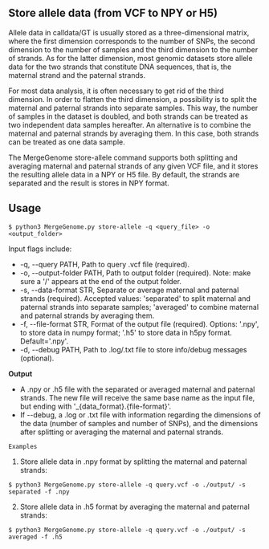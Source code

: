 ## Store allele data (from VCF to NPY or H5)

Allele data in calldata/GT is usually stored as a three-dimensional matrix, where the first dimension corresponds to the number of SNPs, the second dimension to the number of samples and the third dimension to the number of strands. As for the latter dimension, most genomic datasets store allele data for the two strands that constitute DNA sequences, that is, the maternal strand and the paternal strands.

For most data analysis, it is often necessary to get rid of the third dimension. In order to flatten the third dimension, a possibility is to split the maternal and paternal strands into separate samples. This way, the number of samples in the dataset is doubled, and both strands can be treated as two independent data samples hereafter. An alternative is to combine the maternal and paternal strands by averaging them. In this case, both strands can be treated as one data sample.

The MergeGenome store-allele command supports both splitting and averaging maternal and paternal strands of any given VCF file, and it stores the resulting allele data in a NPY or H5 file. By default, the strands are separated and the result is stores in NPY format.

## Usage

```
$ python3 MergeGenome.py store-allele -q <query_file> -o <output_folder>
```

Input flags include:

* -q, --query PATH, Path to query .vcf file (required).
* -o, --output-folder PATH, Path to output folder (required). Note: make sure a '/' appears at the end of the output folder.
* -s, --data-format STR, Separate or average maternal and paternal strands (required). Accepted values: 'separated' to split maternal and paternal strands into separate samples; 'averaged' to combine maternal and  paternal strands by averaging them.
* -f, --file-format STR, Format of the output file (required). Options: '.npy', to store data in numpy format; '.h5' to store data in h5py format. Default='.npy'.
* -d, --debug PATH, Path to .log/.txt file to store info/debug messages (optional).

**Output**

* A .npy or .h5 file with the separated or averaged maternal and paternal strands. The new file will receive the same base name as the input file, but ending with '_{data_format}.{file-format}'.
* If --debug, a .log or .txt file with information regarding the dimensions of the data (number of samples and number of SNPs), and the dimensions after splitting or averaging the maternal and paternal strands.

`Examples`

1. Store allele data in .npy format by splitting the maternal and paternal strands:

```
$ python3 MergeGenome.py store-allele -q query.vcf -o ./output/ -s separated -f .npy
```

2. Store allele data in .h5 format by averaging the maternal and paternal strands:

```
$ python3 MergeGenome.py store-allele -q query.vcf -o ./output/ -s averaged -f .h5
```
